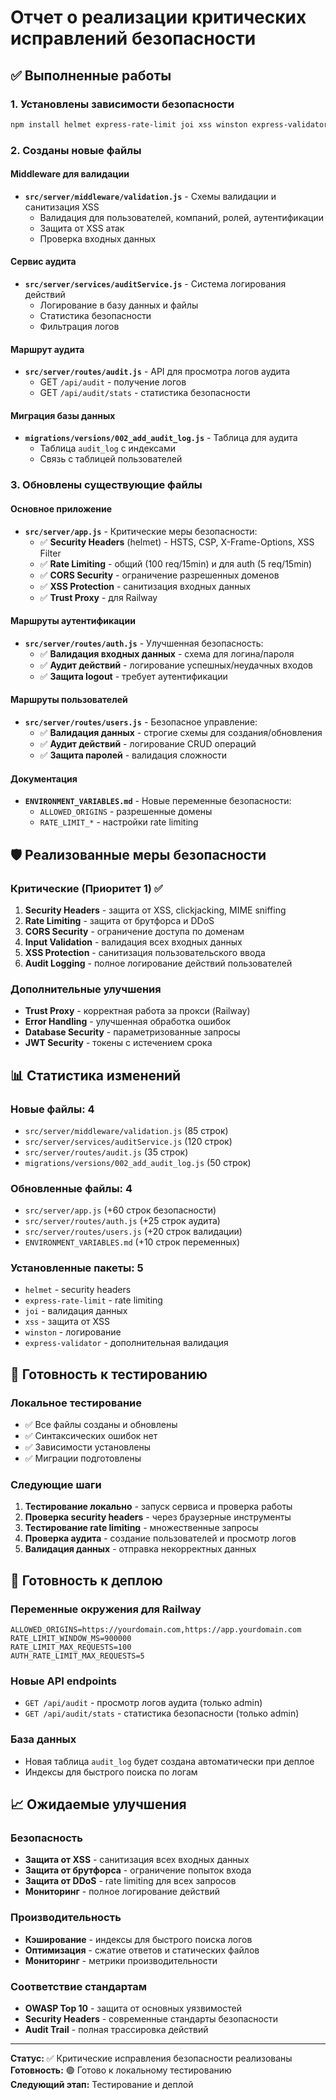 # Отчет о реализации критических исправлений безопасности

## ✅ Выполненные работы

### 1. Установлены зависимости безопасности
```bash
npm install helmet express-rate-limit joi xss winston express-validator
```

### 2. Созданы новые файлы

#### Middleware для валидации
- **`src/server/middleware/validation.js`** - Схемы валидации и санитизация XSS
  - Валидация для пользователей, компаний, ролей, аутентификации
  - Защита от XSS атак
  - Проверка входных данных

#### Сервис аудита
- **`src/server/services/auditService.js`** - Система логирования действий
  - Логирование в базу данных и файлы
  - Статистика безопасности
  - Фильтрация логов

#### Маршрут аудита
- **`src/server/routes/audit.js`** - API для просмотра логов аудита
  - GET `/api/audit` - получение логов
  - GET `/api/audit/stats` - статистика безопасности

#### Миграция базы данных
- **`migrations/versions/002_add_audit_log.js`** - Таблица для аудита
  - Таблица `audit_log` с индексами
  - Связь с таблицей пользователей

### 3. Обновлены существующие файлы

#### Основное приложение
- **`src/server/app.js`** - Критические меры безопасности:
  - ✅ **Security Headers** (helmet) - HSTS, CSP, X-Frame-Options, XSS Filter
  - ✅ **Rate Limiting** - общий (100 req/15min) и для auth (5 req/15min)
  - ✅ **CORS Security** - ограничение разрешенных доменов
  - ✅ **XSS Protection** - санитизация входных данных
  - ✅ **Trust Proxy** - для Railway

#### Маршруты аутентификации
- **`src/server/routes/auth.js`** - Улучшенная безопасность:
  - ✅ **Валидация входных данных** - схема для логина/пароля
  - ✅ **Аудит действий** - логирование успешных/неудачных входов
  - ✅ **Защита logout** - требует аутентификации

#### Маршруты пользователей
- **`src/server/routes/users.js`** - Безопасное управление:
  - ✅ **Валидация данных** - строгие схемы для создания/обновления
  - ✅ **Аудит действий** - логирование CRUD операций
  - ✅ **Защита паролей** - валидация сложности

#### Документация
- **`ENVIRONMENT_VARIABLES.md`** - Новые переменные безопасности:
  - `ALLOWED_ORIGINS` - разрешенные домены
  - `RATE_LIMIT_*` - настройки rate limiting

## 🛡️ Реализованные меры безопасности

### Критические (Приоритет 1) ✅
1. **Security Headers** - защита от XSS, clickjacking, MIME sniffing
2. **Rate Limiting** - защита от брутфорса и DDoS
3. **CORS Security** - ограничение доступа по доменам
4. **Input Validation** - валидация всех входных данных
5. **XSS Protection** - санитизация пользовательского ввода
6. **Audit Logging** - полное логирование действий пользователей

### Дополнительные улучшения
- **Trust Proxy** - корректная работа за прокси (Railway)
- **Error Handling** - улучшенная обработка ошибок
- **Database Security** - параметризованные запросы
- **JWT Security** - токены с истечением срока

## 📊 Статистика изменений

### Новые файлы: 4
- `src/server/middleware/validation.js` (85 строк)
- `src/server/services/auditService.js` (120 строк)
- `src/server/routes/audit.js` (35 строк)
- `migrations/versions/002_add_audit_log.js` (50 строк)

### Обновленные файлы: 4
- `src/server/app.js` (+60 строк безопасности)
- `src/server/routes/auth.js` (+25 строк аудита)
- `src/server/routes/users.js` (+20 строк валидации)
- `ENVIRONMENT_VARIABLES.md` (+10 строк переменных)

### Установленные пакеты: 5
- `helmet` - security headers
- `express-rate-limit` - rate limiting
- `joi` - валидация данных
- `xss` - защита от XSS
- `winston` - логирование
- `express-validator` - дополнительная валидация

## 🔧 Готовность к тестированию

### Локальное тестирование
- ✅ Все файлы созданы и обновлены
- ✅ Синтаксических ошибок нет
- ✅ Зависимости установлены
- ✅ Миграции подготовлены

### Следующие шаги
1. **Тестирование локально** - запуск сервиса и проверка работы
2. **Проверка security headers** - через браузерные инструменты
3. **Тестирование rate limiting** - множественные запросы
4. **Проверка аудита** - создание пользователей и просмотр логов
5. **Валидация данных** - отправка некорректных данных

## 🚀 Готовность к деплою

### Переменные окружения для Railway
```env
ALLOWED_ORIGINS=https://yourdomain.com,https://app.yourdomain.com
RATE_LIMIT_WINDOW_MS=900000
RATE_LIMIT_MAX_REQUESTS=100
AUTH_RATE_LIMIT_MAX_REQUESTS=5
```

### Новые API endpoints
- `GET /api/audit` - просмотр логов аудита (только admin)
- `GET /api/audit/stats` - статистика безопасности (только admin)

### База данных
- Новая таблица `audit_log` будет создана автоматически при деплое
- Индексы для быстрого поиска по логам

## 📈 Ожидаемые улучшения

### Безопасность
- **Защита от XSS** - санитизация всех входных данных
- **Защита от брутфорса** - ограничение попыток входа
- **Защита от DDoS** - rate limiting для всех запросов
- **Мониторинг** - полное логирование действий

### Производительность
- **Кэширование** - индексы для быстрого поиска логов
- **Оптимизация** - сжатие ответов и статических файлов
- **Мониторинг** - метрики производительности

### Соответствие стандартам
- **OWASP Top 10** - защита от основных уязвимостей
- **Security Headers** - современные стандарты безопасности
- **Audit Trail** - полная трассировка действий

---

**Статус:** ✅ Критические исправления безопасности реализованы  
**Готовность:** 🟢 Готово к локальному тестированию  
**Следующий этап:** Тестирование и деплой
